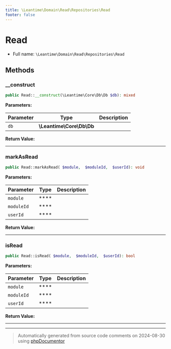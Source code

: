 ```yaml
---
title: \Leantime\Domain\Read\Repositories\Read
footer: false
---
```


# Read





* Full name: `\Leantime\Domain\Read\Repositories\Read`



## Methods

### __construct



```php
public Read::__construct(\Leantime\Core\Db\Db $db): mixed
```








**Parameters:**

| Parameter | Type | Description |
|-----------|------|-------------|
| `db` | **\Leantime\Core\Db\Db** |  |


**Return Value:**





---
### markAsRead



```php
public Read::markAsRead( $module,  $moduleId,  $userId): void
```








**Parameters:**

| Parameter | Type | Description |
|-----------|------|-------------|
| `module` | **** |  |
| `moduleId` | **** |  |
| `userId` | **** |  |


**Return Value:**





---
### isRead



```php
public Read::isRead( $module,  $moduleId,  $userId): bool
```








**Parameters:**

| Parameter | Type | Description |
|-----------|------|-------------|
| `module` | **** |  |
| `moduleId` | **** |  |
| `userId` | **** |  |


**Return Value:**





---


---
> Automatically generated from source code comments on 2024-08-30 using [phpDocumentor](http://www.phpdoc.org/)
